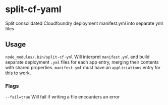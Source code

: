# split-cf-yaml
Split consolidated Cloudfoundry deployment manifest.yml into separate yml files

## Usage  
`node_modules/.bin/split-cf-yml` Will interpret `manifest.yml` and build separate deployment `.yml` files for each app entry, merging their contents with shared properties. `manifest.yml` must have an `appliciations` entry for this to work.   

### Flags
`--fail=true` Will fail if writing a file encounters an error  